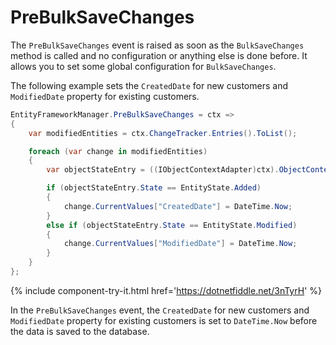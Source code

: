 # PreBulkSaveChanges

The `PreBulkSaveChanges` event is raised as soon as the `BulkSaveChanges` method is called and no configuration or anything else is done before. It allows you to set some global configuration for `BulkSaveChanges`. 

The following example sets the `CreatedDate` for new customers and `ModifiedDate` property for existing customers.

```csharp
EntityFrameworkManager.PreBulkSaveChanges = ctx =>
{
    var modifiedEntities = ctx.ChangeTracker.Entries().ToList();

    foreach (var change in modifiedEntities)
    {
        var objectStateEntry = ((IObjectContextAdapter)ctx).ObjectContext.ObjectStateManager.GetObjectStateEntry(change.Entity);

        if (objectStateEntry.State == EntityState.Added)
        {
            change.CurrentValues["CreatedDate"] = DateTime.Now;
        }
        else if (objectStateEntry.State == EntityState.Modified)
        {
            change.CurrentValues["ModifiedDate"] = DateTime.Now;
        }
    }
};
```

{% include component-try-it.html href='https://dotnetfiddle.net/3nTyrH' %}

In the `PreBulkSaveChanges` event, the `CreatedDate` for new customers and `ModifiedDate` property for existing customers is set to `DateTime.Now` before the data is saved to the database.

